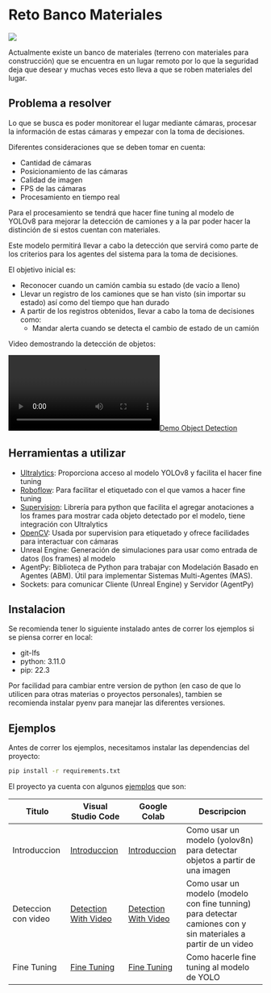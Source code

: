 # Reto Banco Materiales

<a href="https://universe.roboflow.com/materialsbank/dump-truck-detection">
    <img src="https://app.roboflow.com/images/download-dataset-badge.svg"></img>
</a>

Actualmente existe un banco de materiales (terreno con materiales para construcción) que se encuentra
en un lugar remoto por lo que la seguridad deja que desear y muchas veces esto lleva a que se roben
materiales del lugar.

## Problema a resolver

Lo que se busca es poder monitorear el lugar mediante cámaras, procesar la información de estas cámaras
y empezar con la toma de decisiones.

Diferentes consideraciones que se deben tomar en cuenta:

- Cantidad de cámaras
- Posicionamiento de las cámaras
- Calidad de imagen
- FPS de las cámaras
- Procesamiento en tiempo real

Para el procesamiento se tendrá que hacer fine tuning al modelo de YOLOv8 para mejorar la detección de
camiones y a la par poder hacer la distinción de si estos cuentan con materiales. 

Este modelo permitirá llevar a cabo la detección que servirá como parte de los criterios para los
agentes del sistema para la toma de decisiones.

El objetivo inicial es:
- Reconocer cuando un camión cambia su estado (de vacío a lleno)
- Llevar un registro de los camiones que se han visto (sin importar su estado) así como del tiempo que han durado
- A partir de los registros obtenidos, llevar a cabo la toma de decisiones como:
    - Mandar alerta cuando se detecta el cambio de estado de un camión

Video demostrando la detección de objetos:

[![Demo Object Detection](/assets/annotated.mp4)](/assets/annotated.mp4)

## Herramientas a utilizar

- [Ultralytics](https://docs.ultralytics.com/): Proporciona acceso al modelo YOLOv8 y facilita el hacer fine tuning
- [Roboflow](https://roboflow.com/): Para facilitar el etiquetado con el que vamos a hacer fine tuning
- [Supervision](https://github.com/roboflow/supervision): Librería para python que facilita el agregar anotaciones a los frames para mostrar cada objeto detectado por el modelo, tiene integración con Ultralytics
- [OpenCV](https://pypi.org/project/opencv-python/): Usada por supervision para etiquetado y ofrece facilidades para interactuar con cámaras
- Unreal Engine: Generación de simulaciones para usar como entrada de datos (los frames) al modelo
- AgentPy: Biblioteca de Python para trabajar con Modelación Basado en Agentes (ABM). Útil para implementar Sistemas Multi-Agentes (MAS).
- Sockets: para comunicar Cliente (Unreal Engine) y Servidor (AgentPy)

## Instalacion

Se recomienda tener lo siguiente instalado antes de correr los ejemplos si se piensa correr en local:

- git-lfs
- python: 3.11.0
- pip: 22.3

Por facilidad para cambiar entre version de python (en caso de que lo utilicen para
otras materias o proyectos personales), tambien se recomienda instalar pyenv para
manejar las diferentes versiones.

## Ejemplos

Antes de correr los ejemplos, necesitamos instalar las dependencias del proyecto:

```sh
pip install -r requirements.txt
```

El proyecto ya cuenta con algunos [ejemplos](/examples/) que son:

Titulo | Visual Studio Code | Google Colab | Descripcion
--------|-----------|------------|----------
Introduccion | [Introduccion](/examples/introduction.ipynb) | [Introduccion](https://colab.research.google.com/drive/1omeyCRGkCGpKhKsX5HgN_aRbvT06wpyB#scrollTo=2XJO1qTdn_g_) | Como usar un modelo (yolov8n) para detectar objetos a partir de una imagen
Deteccion con video | [Detection With Video](/examples/detection-with-video.ipynb) | [Detection With Video](https://colab.research.google.com/drive/1coVmcNySuiA8B1j2I850zH1qw7wdcY6p) | Como usar un modelo (modelo con fine tunning) para detectar camiones con y sin materiales a partir de un video
Fine Tuning | [Fine Tuning](/examples/fine-tuning.ipynb) | [Fine Tuning](https://colab.research.google.com/drive/1DCUwO4SC7P_ZmSMbBbtSBdptt8SmI5iF) | Como hacerle fine tuning al modelo de YOLO